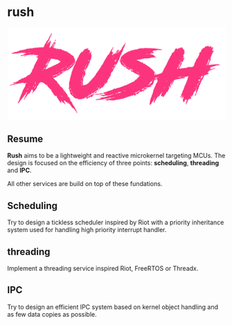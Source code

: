 # rush

![logo](doc/assets/logo.png)

## Resume

**Rush** aims to be a lightweight and reactive microkernel targeting MCUs. The design is focused on the efficiency of three points: **scheduling**, **threading** and **IPC**.

All other services are build on top of these fundations.

## Scheduling

Try to design a tickless scheduler inspired by Riot with a priority inheritance system used for handling high priority interrupt handler.

## threading

Implement a threading service inspired Riot, FreeRTOS or Threadx.

## IPC

Try to design an efficient IPC system based on kernel object handling and as few data copies as possible.